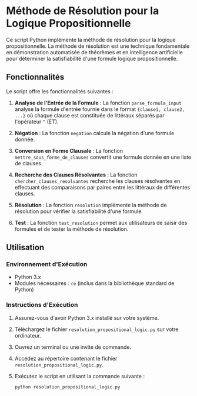 # Méthode de Résolution pour la Logique Propositionnelle

Ce script Python implémente la méthode de résolution pour la logique propositionnelle. La méthode de résolution est une technique fondamentale en démonstration automatisée de théorèmes et en intelligence artificielle pour déterminer la satisfiabilité d'une formule logique propositionnelle.

## Fonctionnalités

Le script offre les fonctionnalités suivantes :

1. **Analyse de l'Entrée de la Formule** : La fonction `parse_formula_input` analyse la formule d'entrée fournie dans le format `{clause1, clause2, ...}` où chaque clause est constituée de littéraux séparés par l'opérateur `^` (ET).

2. **Négation** : La fonction `negation` calcule la négation d'une formule donnée.

3. **Conversion en Forme Clausale** : La fonction `mettre_sous_forme_de_clauses` convertit une formule donnée en une liste de clauses.

4. **Recherche des Clauses Résolvantes** : La fonction `chercher_clauses_resolvantes` recherche les clauses résolvantes en effectuant des comparaisons par paires entre les littéraux de différentes clauses.

5. **Résolution** : La fonction `resolution` implémente la méthode de résolution pour vérifier la satisfiabilité d'une formule.

6. **Test** : La fonction `test_resolution` permet aux utilisateurs de saisir des formules et de tester la méthode de résolution.

## Utilisation

### Environnement d'Exécution

- Python 3.x
- Modules nécessaires : `re` (inclus dans la bibliothèque standard de Python)

### Instructions d'Exécution

1. Assurez-vous d'avoir Python 3.x installé sur votre système.
2. Téléchargez le fichier `resolution_propositional_logic.py` sur votre ordinateur.
3. Ouvrez un terminal ou une invite de commande.
4. Accédez au répertoire contenant le fichier `resolution_propositional_logic.py`.
5. Exécutez le script en utilisant la commande suivante :

   ```bash
   python resolution_propositional_logic.py
